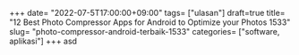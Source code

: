 +++
date= "2022-07-5T17:00:00+09:00"
tags= ["ulasan"]
draft=true
title= "12 Best Photo Compressor Apps for Android to Optimize your Photos        1533"
slug= "photo-compressor-android-terbaik-1533"
categories= ["software, aplikasi"]
+++
asd
